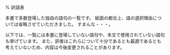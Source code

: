 % 訳語表

本書で多数登場した独自の語句の一覧です。
紙面の都合上、語の選択理由については省略させていただきました。
すまんな・・・。

以下では、一覧には本書に登場していない語句や、本文で使用されていない語句も挙げています。
また、訳者はこれらについて十分であるとも最適であるとも考えていないため、内容は今後変更されることがあります。

<!-- 自動生成 -->
<!-- $ ruby make_translation_table.rb > translation-table.md && rustbook build -->

